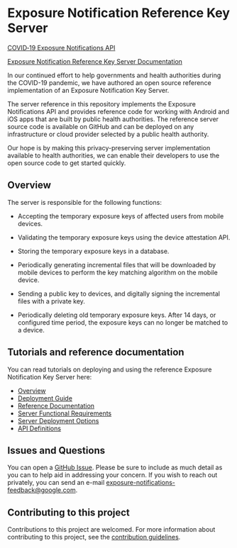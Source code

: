 # Exposure Notification Reference Key Server

[COVID‑19 Exposure Notifications API](https://www.google.com/covid19/exposurenotifications/)

[Exposure Notification Reference Key Server Documentation](https://google.github.io/exposure-notifications-server/) 

In our continued effort to help governments and health authorities during the
COVID-19 pandemic, we have authored an open source reference implementation of
an Exposure Notification Key Server.

The server reference in this repository implements the Exposure Notifications
API and provides reference code for working with Android and iOS apps that
are built by public health authorities. The reference server source code is
available on GitHub and can be deployed on any infrastructure or cloud
provider selected by a public health authority.

Our hope is by making this privacy-preserving server implementation available
to health authorities, we can enable their developers to use the open source code
to get started quickly.

## Overview

The server is responsible for the following functions:

* Accepting the temporary exposure keys of affected users from mobile devices.

* Validating the temporary exposure keys using the device attestation API.

* Storing the temporary exposure keys in a database.

* Periodically generating incremental files that will be downloaded by mobile
  devices to perform the key matching algorithm on the mobile device.

* Sending a public key to devices, and digitally signing the incremental files with
  a private key.

* Periodically deleting old temporary exposure keys. After 14 days, or
  configured time period, the exposure keys can no longer be matched to a device.

## Tutorials and reference documentation

You can read tutorials on deploying and using the reference Exposure Notification
Key Server here:

* [Overview](https://google.github.io/exposure-notifications-server/)
* [Deployment Guide](https://google.github.io/exposure-notifications-server/getting-started/deploying)
* [Reference Documentation](https://pkg.go.dev/mod/github.com/google/exposure-notifications-server)
* [Server Functional Requirements](https://google.github.io/exposure-notifications-server/server_functional_requirements)
* [Server Deployment Options](https://google.github.io/exposure-notifications-server/server_deployment_options)
* [API Definitions](pkg/api/v1alpha1)

## Issues and Questions

You can open a
[GitHub Issue](https://github.com/google/exposure-notifications-server/issues/new).
Please be sure to include as much detail as you can to help aid in addressing
your concern. If you wish to reach out privately, you can send an e-mail
exposure-notifications-feedback@google.com.

## Contributing to this project

Contributions to this project are welcomed. For more information about
contributing to this project, see the [contribution guidelines](CONTRIBUTING.md).
